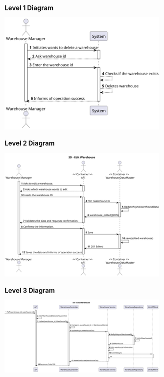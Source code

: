 ## Level 1 Diagram

![Level_1_Diagram](USA03_1.svg)

## Level 2 Diagram

![Level_2_Diagram](USA03_2.svg)

## Level 3 Diagram

![Level_3_Diagram](USA03_3.svg)